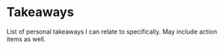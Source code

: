 # Takeaways

List of personal takeaways I can relate to specifically.
May include action items as well.
